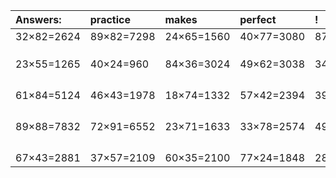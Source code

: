 | Answers: | practice | makes | perfect | ! |
| :--- | :--- | :--- | :--- | :--- |
| 32×82=2624 | 89×82=7298 | 24×65=1560 | 40×77=3080 | 87×38=3306 | 
|   |   |   |   |   | 
|   |   |   |   |   | 
|   |   |   |   |   | 
| 23×55=1265 | 40×24=960 | 84×36=3024 | 49×62=3038 | 34×61=2074 | 
|   |   |   |   |   | 
|   |   |   |   |   | 
|   |   |   |   |   | 
|   |   |   |   |   | 
| 61×84=5124 | 46×43=1978 | 18×74=1332 | 57×42=2394 | 39×87=3393 | 
|   |   |   |   |   | 
|   |   |   |   |   | 
|   |   |   |   |   | 
|   |   |   |   |   | 
| 89×88=7832 | 72×91=6552 | 23×71=1633 | 33×78=2574 | 49×16=784 | 
|   |   |   |   |   | 
|   |   |   |   |   | 
|   |   |   |   |   | 
|   |   |   |   |   | 
| 67×43=2881 | 37×57=2109 | 60×35=2100 | 77×24=1848 | 28×35=980 | 
